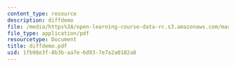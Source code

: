 ```yaml
---
content_type: resource
description: diffdemo
file: /media/https%3A/open-learning-course-data-rc.s3.amazonaws.com/mas-450-holographic-imaging-spring-2003/1fb98e3f8b3baa7e6d937e7a2a0182a8_diffdemo.pdf
file_type: application/pdf
resourcetype: Document
title: diffdemo.pdf
uid: 1fb98e3f-8b3b-aa7e-6d93-7e7a2a0182a8
---
```

